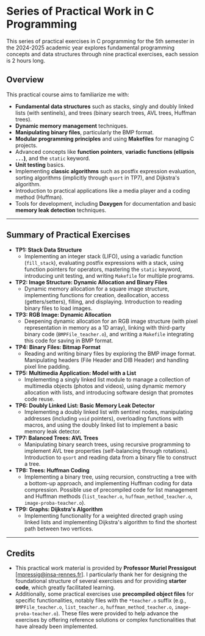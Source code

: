 # Series of Practical Work in C Programming

This series of practical exercises in C programming for the 5th semester in the 2024-2025 academic year explores fundamental programming concepts and data structures through nine practical exercises, each session is 2 hours long.

## Overview
This practical course aims to familiarize me with:
*   **Fundamental data structures** such as stacks, singly and doubly linked lists (with sentinels), and trees (binary search trees, AVL trees, Huffman trees).
*   **Dynamic memory management** techniques.
*   **Manipulating binary files**, particularly the BMP format.
*   **Modular programming principles** and using **Makefiles** for managing C projects.
*   Advanced concepts like **function pointers**, **variadic functions (ellipsis `...`)**, and the `static` keyword.
*   **Unit testing** basics.
*   Implementing **classic algorithms** such as postfix expression evaluation, sorting algorithms (implicitly through `qsort` in TP7), and Dijkstra's algorithm.
*   Introduction to practical applications like a media player and a coding method (Huffman).
*   Tools for development, including **Doxygen** for documentation and basic **memory leak detection** techniques.
---

## Summary of Practical Exercises
*   **TP1: Stack Data Structure**
    *   Implementing an integer stack (LIFO), using a variadic function (`fill_stack`), evaluating postfix expressions with a stack, using function pointers for operators, mastering the `static` keyword, introducing unit testing, and writing `Makefile` for multiple programs. 
*   **TP2: Image Structure: Dynamic Allocation and Binary Files**
    *   Dynamic memory allocation for a square image structure, implementing functions for creation, deallocation, access (getters/setters), filling, and displaying. Introduction to reading binary files to load images. 
*   **TP3: RGB Image: Dynamic Allocation**
    *   Deepening dynamic allocation for an RGB image structure (with pixel representation in memory as a 1D array), linking with third-party binary code (`BMPFile_teacher.o`), and writing a `Makefile` integrating this code for saving in BMP format.
*   **TP4: Binary Files: Bitmap Format**
    *   Reading and writing binary files by exploring the BMP image format. Manipulating headers (File Header and DIB Header) and handling pixel line padding. 
*   **TP5: Multimedia Application: Model with a List**
    *   Implementing a singly linked list module to manage a collection of multimedia objects (photos and videos), using dynamic memory allocation with lists, and introducing software design that promotes code reuse. 
*   **TP6: Doubly Linked List: Basic Memory Leak Detector**
    *   Implementing a doubly linked list with sentinel nodes, manipulating addresses (including `void` pointers), overloading functions with macros, and using the doubly linked list to implement a basic memory leak detector. 
*   **TP7: Balanced Trees: AVL Trees**
    *   Manipulating binary search trees, using recursive programming to implement AVL tree properties (self-balancing through rotations). Introduction to `qsort` and reading data from a binary file to construct a tree. 
*   **TP8: Trees: Huffman Coding**
    *   Implementing a binary tree, using recursion, constructing a tree with a bottom-up approach, and implementing Huffman coding for data compression. Possible use of precompiled code for list management and Huffman methods (`list_teacher.o`, `huffman_method_teacher.o`, `image-proba-teacher.o`). 
*   **TP9: Graphs: Dijkstra's Algorithm**
    *   Implementing functionality for a weighted directed graph using linked lists and implementing Dijkstra's algorithm to find the shortest path between two vertices. 

---
## Credits
* This practical work material is provided by **Professor Muriel Pressigout** [mpressig@insa-rennes.fr]. I particularly thank her for designing the foundational structure of several exercises and for providing **starter code**, which greatly facilitated learning.
* Additionally, some practical exercises use **precompiled object files** for specific functionalities, notably files with the `*teacher.o` suffix (e.g., `BMPFile_teacher.o`, `list_teacher.o`, `huffman_method_teacher.o`, `image-proba-teacher.o`). These files were provided to help advance the exercises by offering reference solutions or complex functionalities that have already been implemented.
